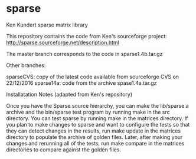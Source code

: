 # sparse
Ken Kundert sparse matrix library

This repository contains the code from Ken's sourceforge project: 
http://sparse.sourceforge.net/description.html

The master branch corresponds to the code in sparse1.4b.tar.gz

Other branches:

sparseCVS: copy of the latest code available from sourceforge CVS on 22/12/2016
sparse14a: code from the archive spase1.4a.tar.gz

Installatation Notes (adapted from Ken's repository)

Once you have the Sparse source hierarchy, you can make the lib/sparse.a archive and the bin/sparse test program by running make in the src directory. You can test sparse by running make in the matrices directory. If you plan to make changes to sparse and want to configure the tests so that they can detect changes in the results, run make update in the matrices directory to populate the archive of golden files. Later, after making your changes and rerunning all of the tests, run make compare in the matrices directories to compare against the golden files.